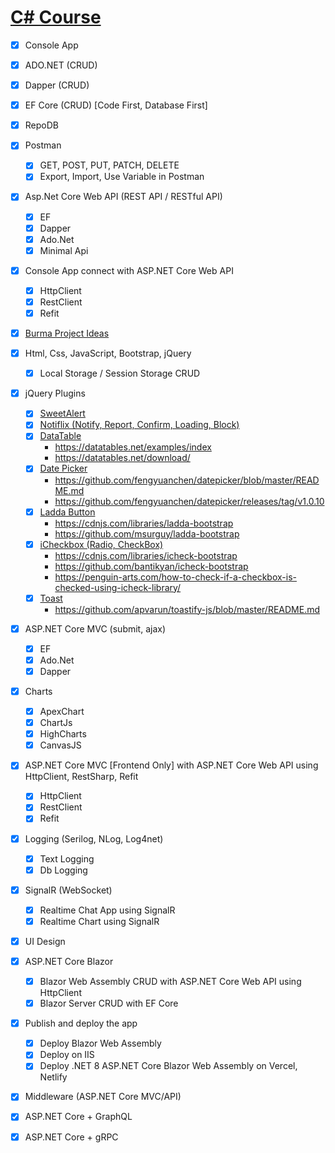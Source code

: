 # [C# Course](https://github.com/sannlynnhtun-coding/csharp-course/wiki)


- [x] Console App

- [x] ADO.NET (CRUD)
- [x] Dapper  (CRUD)
- [x] EF Core (CRUD) [Code First, Database First]
- [x] RepoDB

- [x] Postman
	- [x] GET, POST, PUT, PATCH, DELETE
	- [x] Export, Import, Use Variable in Postman
	
- [x] Asp.Net Core Web API (REST API / RESTful API)
    - [x] EF
    - [x] Dapper
    - [x] Ado.Net
    - [x] Minimal Api
    
- [x] Console App connect with ASP.NET Core Web API
    - [x] HttpClient
    - [x] RestClient
    - [x] Refit

- [x] [Burma Project Ideas](https://github.com/sannlynnhtun-coding/burma-project-ideas)

- [x] Html, Css, JavaScript, Bootstrap, jQuery
    - [x] Local Storage / Session Storage CRUD

- [x] jQuery Plugins
    - [x] [SweetAlert](https://sweetalert2.github.io/)
    - [x] [Notiflix (Notify, Report, Confirm, Loading, Block)](https://notiflix.github.io/)  
    - [x] [DataTable](https://datatables.net/) 
		- https://datatables.net/examples/index  
		- https://datatables.net/download/
    - [x] [Date Picker](https://fengyuanchen.github.io/datepicker/)  
		- https://github.com/fengyuanchen/datepicker/blob/master/README.md 
		- https://github.com/fengyuanchen/datepicker/releases/tag/v1.0.10
    - [x] [Ladda Button](https://msurguy.github.io/ladda-bootstrap/)
		- https://cdnjs.com/libraries/ladda-bootstrap  
		- https://github.com/msurguy/ladda-bootstrap
    - [x] [iCheckbox (Radio, CheckBox)](https://bantikyan.github.io/icheck-bootstrap/) 
		- https://cdnjs.com/libraries/icheck-bootstrap 
		- https://github.com/bantikyan/icheck-bootstrap 
		- https://penguin-arts.com/how-to-check-if-a-checkbox-is-checked-using-icheck-library/
    - [x] [Toast](https://apvarun.github.io/toastify-js)
		- https://github.com/apvarun/toastify-js/blob/master/README.md

- [x] ASP.NET Core MVC (submit, ajax)
    - [x] EF 
    - [x] Ado.Net
    - [x] Dapper
    
- [x] Charts
  - [x] ApexChart
  - [x] ChartJs
  - [x] HighCharts
  - [x] CanvasJS 

- [x] ASP.NET Core MVC [Frontend Only] with ASP.NET Core Web API using HttpClient, RestSharp, Refit
    - [x] HttpClient
    - [x] RestClient
    - [x] Refit

- [x] Logging (Serilog, NLog, Log4net)
    - [x] Text Logging
    - [x] Db Logging

- [x] SignalR (WebSocket)
    - [x] Realtime Chat App using SignalR 
    - [x] Realtime Chart using SignalR

- [x] UI Design

- [x] ASP.NET Core Blazor
    - [x] Blazor Web Assembly CRUD with ASP.NET Core Web API using HttpClient
    - [x] Blazor Server CRUD with EF Core

- [x] Publish and deploy the app
    - [x] Deploy Blazor Web Assembly
    - [x] Deploy on IIS
    - [x] Deploy .NET 8 ASP.NET Core Blazor Web Assembly on Vercel, Netlify

- [x] Middleware (ASP.NET Core MVC/API)

- [x] ASP.NET Core + GraphQL
- [x] ASP.NET Core + gRPC

  
